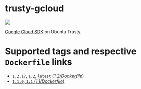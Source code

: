 # trusty-gcloud
[![](https://images.microbadger.com/badges/image/peterevans/trusty-gcloud.svg)](https://microbadger.com/images/peterevans/trusty-gcloud)

[Google Cloud SDK](https://cloud.google.com/sdk/) on Ubuntu Trusty.

# Supported tags and respective `Dockerfile` links

- [`1.2.17`, `1.2`, `latest`  (*1.2/Dockerfile*)](https://github.com/peter-evans/trusty-gcloud/tree/master/1.2)
- [`1.1.0`, `1.1`  (*1.1/Dockerfile*)](https://github.com/peter-evans/trusty-gcloud/tree/master/1.1)
